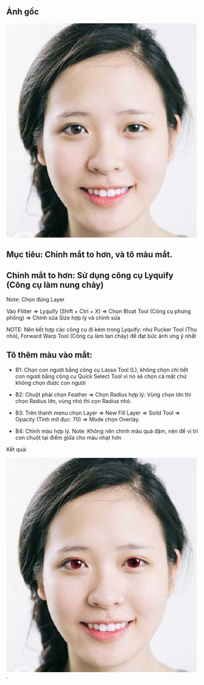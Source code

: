 ## Ảnh gốc 

![](/image/Bai8_mat.jpg)

## Mục tiêu: Chỉnh mắt to hơn, và tô màu mắt. 

## Chỉnh mắt to hơn: Sử dụng công cụ Lyquify (Công cụ làm nung chảy)

Note: Chọn đúng Layer

Vào Flitter => Lyquify (Shift + Ctrl + X) => Chọn Bloat Tool (Công cụ phưng phồng) => Chỉnh sửa Size hợp lý và chỉnh sửa

NOTE: Nên kết hợp các công cụ đi kèm trong Lyquify: như Pucker Tool (Thu nhỏ), Forward Warp Tool (Công cụ làm tan chảy) để đạt bức ảnh ưng ý nhất

## Tô thêm màu vào mắt: 

- B1: Chọn con ngươi bằng công cụ Lasso Tool (L), không chọn chi tiết con ngươi bằng công cụ Quick Select Tool vì nó sẽ chọn cả mặt chứ không chọn được con ngươi

- B2: Chuột phải chọn Feather => Chọn Radius hợp lý: Vùng chọn lớn thì chọn Radius lớn, vùng nhỏ thì cọn Radius nhỏ. 

- B3: Trên thanh menu chọn Layer => New Fill Layer => Soild Tool => Opacity (Tính mờ đục: 70) => Mode chọn Overlay. 

- B4: Chỉnh màu hợp lý. Note: Không nên chỉnh màu quá đậm, nên để vị trí con chuột tại điểm giữa cho màu nhạt hơn

Kết quả: 

![](/image/bai8_mat.png). 
